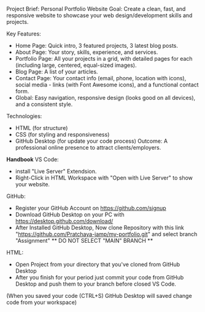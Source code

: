 Project Brief: Personal Portfolio Website
Goal: Create a clean, fast, and responsive website to showcase your web design/development skills and projects.

Key Features:
- Home Page: Quick intro, 3 featured projects, 3 latest blog posts.
- About Page: Your story, skills, experience, and services.
- Portfolio Page: All your projects in a grid, with detailed pages for each (including large, centered, equal-sized images).
- Blog Page: A list of your articles.
- Contact Page: Your contact info (email, phone, location with icons), social media - links (with Font Awesome icons), and a functional contact form.
- Global: Easy navigation, responsive design (looks good on all devices), and a consistent style.

Technologies:
- HTML (for structure)
- CSS (for styling and responsiveness)
- GitHub Desktop (for update your code process)
Outcome: A professional online presence to attract clients/employers.

**Handbook**
VS Code:
- install "Live Server" Extendsion.
- Right-Click in HTML Workspace with "Open with Live Server" to show your website.

GitHub:
- Register your GitHub Account on https://github.com/signup
- Download GitHub Desktop on your PC with https://desktop.github.com/download/
- After Installed GitHub Desktop, Now clone Repository with this link "https://github.com/Pratchaya-jamp/my-portfolio.git" and select branch "Assignment"
  ** DO NOT SELECT "MAIN" BRANCH **
  
HTML: 
- Open Project from your directory that you've cloned from GitHub Desktop
- After you finish for your period just commit your code from GitHub Desktop and push them to your branch before closed VS Code.
  
(When you saved your code (CTRL+S) GitHub Desktop will saved change code from your workspace)

